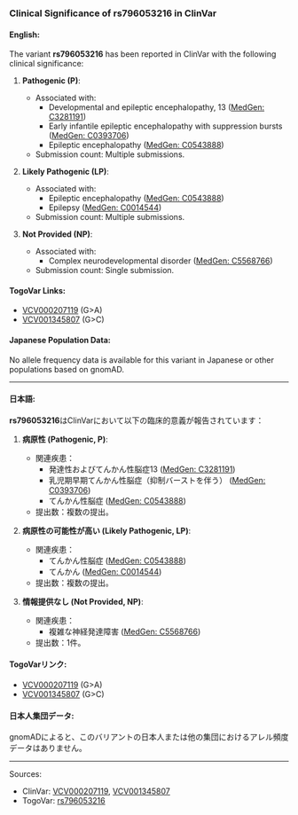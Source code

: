 ### Clinical Significance of rs796053216 in ClinVar

#### English:
The variant **rs796053216** has been reported in ClinVar with the following clinical significance:

1. **Pathogenic (P)**:
   - Associated with:
     - Developmental and epileptic encephalopathy, 13 ([MedGen: C3281191](https://www.ncbi.nlm.nih.gov/medgen/C3281191))
     - Early infantile epileptic encephalopathy with suppression bursts ([MedGen: C0393706](https://www.ncbi.nlm.nih.gov/medgen/C0393706))
     - Epileptic encephalopathy ([MedGen: C0543888](https://www.ncbi.nlm.nih.gov/medgen/C0543888))
   - Submission count: Multiple submissions.

2. **Likely Pathogenic (LP)**:
   - Associated with:
     - Epileptic encephalopathy ([MedGen: C0543888](https://www.ncbi.nlm.nih.gov/medgen/C0543888))
     - Epilepsy ([MedGen: C0014544](https://www.ncbi.nlm.nih.gov/medgen/C0014544))
   - Submission count: Multiple submissions.

3. **Not Provided (NP)**:
   - Associated with:
     - Complex neurodevelopmental disorder ([MedGen: C5568766](https://www.ncbi.nlm.nih.gov/medgen/C5568766))
   - Submission count: Single submission.

#### TogoVar Links:
- [VCV000207119](https://www.ncbi.nlm.nih.gov/clinvar/variation/207119) (G>A)
- [VCV001345807](https://www.ncbi.nlm.nih.gov/clinvar/variation/1345807) (G>C)

#### Japanese Population Data:
No allele frequency data is available for this variant in Japanese or other populations based on gnomAD.

---

#### 日本語:
**rs796053216**はClinVarにおいて以下の臨床的意義が報告されています：

1. **病原性 (Pathogenic, P)**:
   - 関連疾患：
     - 発達性およびてんかん性脳症13 ([MedGen: C3281191](https://www.ncbi.nlm.nih.gov/medgen/C3281191))
     - 乳児期早期てんかん性脳症（抑制バーストを伴う） ([MedGen: C0393706](https://www.ncbi.nlm.nih.gov/medgen/C0393706))
     - てんかん性脳症 ([MedGen: C0543888](https://www.ncbi.nlm.nih.gov/medgen/C0543888))
   - 提出数：複数の提出。

2. **病原性の可能性が高い (Likely Pathogenic, LP)**:
   - 関連疾患：
     - てんかん性脳症 ([MedGen: C0543888](https://www.ncbi.nlm.nih.gov/medgen/C0543888))
     - てんかん ([MedGen: C0014544](https://www.ncbi.nlm.nih.gov/medgen/C0014544))
   - 提出数：複数の提出。

3. **情報提供なし (Not Provided, NP)**:
   - 関連疾患：
     - 複雑な神経発達障害 ([MedGen: C5568766](https://www.ncbi.nlm.nih.gov/medgen/C5568766))
   - 提出数：1件。

#### TogoVarリンク:
- [VCV000207119](https://www.ncbi.nlm.nih.gov/clinvar/variation/207119) (G>A)
- [VCV001345807](https://www.ncbi.nlm.nih.gov/clinvar/variation/1345807) (G>C)

#### 日本人集団データ:
gnomADによると、このバリアントの日本人または他の集団におけるアレル頻度データはありません。

---

Sources:
- ClinVar: [VCV000207119](https://www.ncbi.nlm.nih.gov/clinvar/variation/207119), [VCV001345807](https://www.ncbi.nlm.nih.gov/clinvar/variation/1345807)
- TogoVar: [rs796053216](https://togovar.org)